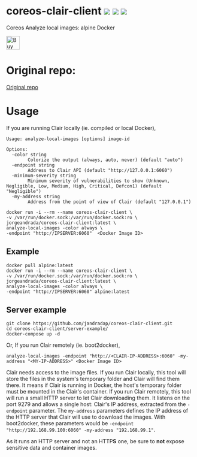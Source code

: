 # coreos-clair-client [![](https://images.microbadger.com/badges/version/jorgeandrada/coreos-clair-client:latest.svg)](https://microbadger.com/images/jorgeandrada/coreos-clair-client:latest "Get your own version badge on microbadger.com") [![](https://images.microbadger.com/badges/image/jorgeandrada/coreos-clair-client:latest.svg)](https://microbadger.com/images/jorgeandrada/coreos-clair-client:latest "Get your own image badge on microbadger.com") [![](https://images.microbadger.com/badges/commit/jorgeandrada/coreos-clair-client:latest.svg)](https://microbadger.com/images/jorgeandrada/coreos-clair-client:latest "Get your own commit badge on microbadger.com")

Coreos Analyze local images: alpine Docker

<a href='https://ko-fi.com/A417UXC' target='_blank'><img height='36' style='border:0px;height:36px;' src='https://az743702.vo.msecnd.net/cdn/kofi2.png?v=0' border='0' alt='Buy Me a Coffee at ko-fi.com' /></a>


# Original repo:
[Original repo](https://github.com/coreos/clair/tree/master/contrib/analyze-local-images)

# Usage

If you are running Clair locally (ie. compiled or local Docker),
```
Usage: analyze-local-images [options] image-id

Options:
  -color string
    	Colorize the output (always, auto, never) (default "auto")
  -endpoint string
    	Address to Clair API (default "http://127.0.0.1:6060")
  -minimum-severity string
    	Minimum severity of vulnerabilities to show (Unknown, Negligible, Low, Medium, High, Critical, Defcon1) (default "Negligible")
  -my-address string
    	Address from the point of view of Clair (default "127.0.0.1")
```

```shell
docker run -i --rm --name coreos-clair-client \
-v /var/run/docker.sock:/var/run/docker.sock:ro \
jorgeandrada/coreos-clair-client:latest \
analyze-local-images -color always \
-endpoint "http://IPSERVER:6060"  <Docker Image ID>
```

## Example
```shell
docker pull alpine:latest
docker run -i --rm --name coreos-clair-client \
-v /var/run/docker.sock:/var/run/docker.sock:ro \
jorgeandrada/coreos-clair-client:latest \
analyze-local-images -color always \
-endpoint "http://IPSERVER:6060" alpine:latest
```

## Server example
```
git clone https://github.com/jandradap/coreos-clair-client.git
cd coreos-clair-client/server-example/
docker-compose up -d
```

Or, If you run Clair remotely (ie. boot2docker),

```
analyze-local-images -endpoint "http://<CLAIR-IP-ADDRESS>:6060" -my-address "<MY-IP-ADDRESS>" <Docker Image ID>
```

Clair needs access to the image files. If you run Clair locally, this tool will store the files in the system's temporary folder and Clair will find them there. It means if Clair is running in Docker, the host's temporary folder must be mounted in the Clair's container. If you run Clair remotely, this tool will run a small HTTP server to let Clair downloading them. It listens on the port 9279 and allows a single host: Clair's IP address, extracted from the `-endpoint` parameter. The `my-address` parameters defines the IP address of the HTTP server that Clair will use to download the images. With boot2docker, these parameters would be `-endpoint "http://192.168.99.100:6060" -my-address "192.168.99.1"`.

As it runs an HTTP server and not an HTTP**S** one, be sure to **not** expose sensitive data and container images.
